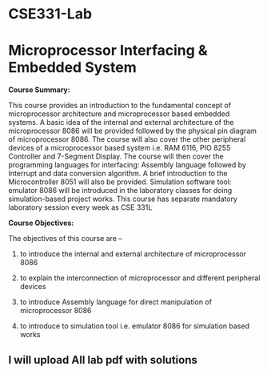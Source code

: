 # CSE331-Lab

<h1>Microprocessor Interfacing & Embedded System</h1>

<b>Course Summary:</b> 

This course provides an introduction to the fundamental concept of microprocessor architecture and microprocessor based embedded systems. A basic idea of the internal and external architecture of the microprocessor 8086 will be provided followed by the physical pin diagram of microprocessor 8086. The course will also cover the other peripheral devices of a microprocessor based system i.e. RAM 6116, PIO 8255 Controller and 7-Segment Display. The course will then cover the programming languages for interfacing: Assembly language followed by Interrupt and data conversion algorithm. A brief introduction to the Microcontroller 8051 will also be provided. Simulation software tool: emulator 8086 will be introduced in the laboratory classes for doing simulation-based project works. This course has separate mandatory laboratory session every week as CSE 331L

<b>Course Objectives:</b>

The objectives of this course are –

1. to introduce the internal and external architecture of microprocessor 8086

2. to explain the interconnection of microprocessor and different peripheral devices

3. to introduce Assembly language for direct manipulation of microprocessor 8086

4. to introduce to simulation tool i.e. emulator 8086 for simulation based works

<h2> I will upload All lab pdf with solutions</h2>

